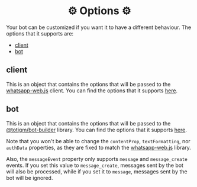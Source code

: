 <h1 align="center">⚙ Options ⚙</h1>

Your bot can be customized if you want it to have a different behaviour. The options that it supports are:

- [client](#client)
- [bot](#bot)

## client

This is an object that contains the options that will be passed to the [whatsapp-web.js](https://wwebjs.dev) client. You can find the options that it supports [here](https://docs.wwebjs.dev/Client.html#Client).

## bot

This is an object that contains the options that will be passed to the [@totigm/bot-builder](https://www.npmjs.com/package/@totigm/bot-builder) library. You can find the options that it supports [here](https://github.com/totigm/bot-builder/blob/main/docs/bot-options.md).

Note that you won't be able to change the `contentProp`, `textFormatting`, nor `authData` properties, as they are fixed to match the [whatsapp-web.js](https://wwebjs.dev) library.

Also, the `messageEvent` property only supports `message` and `message_create` events. If you set this value to `message_create`, messages sent by the bot will also be processed, while if you set it to `message`, messages sent by the bot will be ignored.
